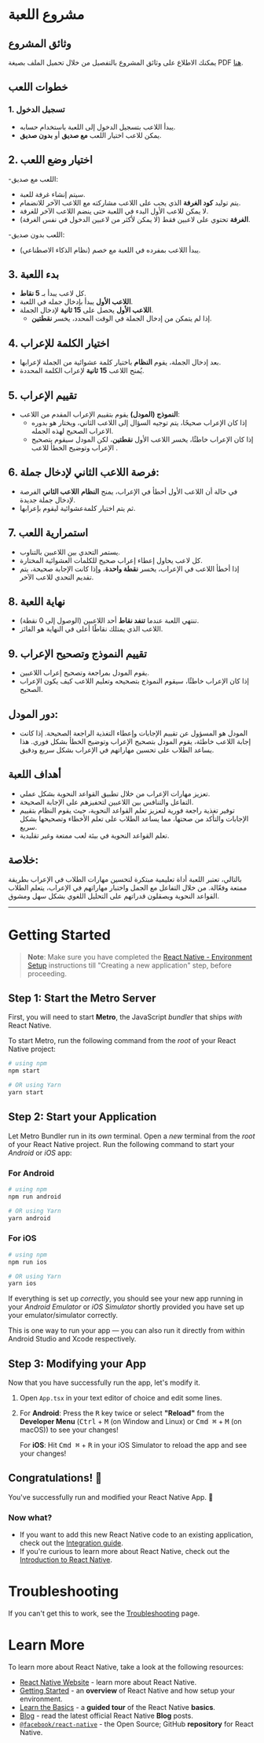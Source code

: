 
# مشروع اللعبة

## وثائق المشروع

يمكنك الاطلاع على وثائق المشروع بالتفصيل من خلال تحميل الملف بصيغة PDF [هنا](https://drive.google.com/drive/folders/1MMcSUY0z9eKAWD101_RI3tQLDiCIDMZZ?usp=drive_link).



## خطوات اللعب

### 1. تسجيل الدخول
- يبدأ اللاعب بتسجيل الدخول إلى اللعبة باستخدام حسابه.
- يمكن للاعب اختيار اللعب **مع صديق** أو **بدون صديق**.
## 2. اختيار وضع اللعب
-اللعب مع صديق:
- سيتم إنشاء غرفة للعبة.
- يتم توليد **كود الغرفة** الذي يجب على اللاعب مشاركته مع اللاعب الآخر للانضمام.
- لا يمكن للاعب الأول البدء في اللعبة حتى ينضم اللاعب الآخر للغرفة.
- **الغرفة** تحتوي على لاعبين فقط (لا يمكن لأكثر من لاعبين الدخول في نفس الغرفة).

-اللعب بدون صديق:
- يبدأ اللاعب بمفرده في اللعبة مع خصم (نظام الذكاء الاصطناعي).

## 3. بدء اللعبة
- كل لاعب يبدأ بـ **5 نقاط**.
- **اللاعب الأول** يبدأ بإدخال جمله  في اللعبة.
- **اللاعب الأول** يحصل على **15 ثانية** لإدخال الجملة.
  - إذا لم يتمكن من إدخال الجملة في الوقت المحدد، يخسر **نقطتين**.
  
## 4. اختيار الكلمة للإعراب
- بعد إدخال الجملة، يقوم **النظام** باختيار كلمة عشوائية من الجملة لإعرابها.
- يُمنح اللاعب **15 ثانية** لإعراب الكلمة المحددة.

## 5. تقييم الإعراب
- **النموذج (المودل)** يقوم بتقييم الإعراب المقدم من اللاعب:
  - إذا كان الإعراب صحيحًا، يتم توجيه السؤال إلى اللاعب الثاني، ويختار هو بدوره الاعراب الصحيح لهذه الجمله.
  - إذا كان الإعراب خاطئًا، يخسر اللاعب الأول **نقطتين**، لكن المودل سيقوم بتصحيح الإعراب وتوضيح الخطأ للاعب .

 ## 6. فرصة اللاعب الثاني لإدخال جملة:
- في حالة أن اللاعب الأول أخطأ في الإعراب، يمنح **النظام** **اللاعب الثاني** الفرصة لإدخال جملة جديدة.
- ثم يتم اختيار كلمةعشوائية ليقوم بإعرابها.

## 7. استمرارية اللعب
- يستمر التحدي بين اللاعبين بالتناوب.
- كل لاعب يحاول إعطاء إعراب صحيح للكلمات العشوائية المختارة.
- إذا أخطأ اللاعب في الإعراب، يخسر **نقطة واحدة**، وإذا كانت الإجابة صحيحة، يتم تقديم التحدي للاعب الآخر.

## 8. نهاية اللعبة
- تنتهي اللعبة عندما **تنفد نقاط** أحد اللاعبين (الوصول إلى 0 نقطة).
- اللاعب الذي يمتلك نقاطًا أعلى في النهاية هو الفائز.


## 9. تقييم النموذج وتصحيح الإعراب
- يقوم المودل بمراجعة وتصحيح إعراب اللاعبين.
- إذا كان الإعراب خاطئًا، سيقوم النموذج بتصحيحه وتعليم اللاعب كيف يكون الإعراب الصحيح.

## دور المودل:
- المودل هو المسؤول عن تقييم الإجابات وإعطاء التغذية الراجعة الصحيحة. إذا كانت إجابة اللاعب خاطئة، يقوم المودل بتصحيح الإعراب وتوضيح الخطأ بشكل فوري. هذا يساعد الطلاب على تحسين مهاراتهم في الإعراب بشكل سريع ودقيق.

## أهداف اللعبة
- تعزيز مهارات الإعراب من خلال تطبيق القواعد النحوية بشكل عملي.
- التفاعل والتنافس بين اللاعبين لتحفيزهم على الإجابة الصحيحة.
- توفير تغذية راجعة فورية لتعزيز تعلم القواعد النحوية، حيث يقوم النظام بتقييم الإجابات والتأكد من صحتها، مما يساعد الطلاب على تعلم الأخطاء وتصحيحها بشكل سريع.
- تعلم القواعد النحوية في بيئة لعب ممتعة وغير تقليدية.


## خلاصة:
بالتالي، تعتبر اللعبة أداة تعليمية مبتكرة لتحسين مهارات الطلاب في الإعراب بطريقة ممتعة وفعّالة. من خلال التفاعل مع الجمل واختبار مهاراتهم في الإعراب، يتعلم الطلاب القواعد النحوية ويصقلون قدراتهم على التحليل اللغوي بشكل سهل ومشوق.





-------------------------------------------------------------------------------------------------------------------------




# Getting Started

>**Note**: Make sure you have completed the [React Native - Environment Setup](https://reactnative.dev/docs/environment-setup) instructions till "Creating a new application" step, before proceeding.

## Step 1: Start the Metro Server

First, you will need to start **Metro**, the JavaScript _bundler_ that ships _with_ React Native.

To start Metro, run the following command from the _root_ of your React Native project:

```bash
# using npm
npm start

# OR using Yarn
yarn start
```

## Step 2: Start your Application

Let Metro Bundler run in its _own_ terminal. Open a _new_ terminal from the _root_ of your React Native project. Run the following command to start your _Android_ or _iOS_ app:

### For Android

```bash
# using npm
npm run android

# OR using Yarn
yarn android
```

### For iOS

```bash
# using npm
npm run ios

# OR using Yarn
yarn ios
```

If everything is set up _correctly_, you should see your new app running in your _Android Emulator_ or _iOS Simulator_ shortly provided you have set up your emulator/simulator correctly.

This is one way to run your app — you can also run it directly from within Android Studio and Xcode respectively.

## Step 3: Modifying your App

Now that you have successfully run the app, let's modify it.

1. Open `App.tsx` in your text editor of choice and edit some lines.
2. For **Android**: Press the <kbd>R</kbd> key twice or select **"Reload"** from the **Developer Menu** (<kbd>Ctrl</kbd> + <kbd>M</kbd> (on Window and Linux) or <kbd>Cmd ⌘</kbd> + <kbd>M</kbd> (on macOS)) to see your changes!

   For **iOS**: Hit <kbd>Cmd ⌘</kbd> + <kbd>R</kbd> in your iOS Simulator to reload the app and see your changes!

## Congratulations! :tada:

You've successfully run and modified your React Native App. :partying_face:



### Now what?

- If you want to add this new React Native code to an existing application, check out the [Integration guide](https://reactnative.dev/docs/integration-with-existing-apps).
- If you're curious to learn more about React Native, check out the [Introduction to React Native](https://reactnative.dev/docs/getting-started).

# Troubleshooting

If you can't get this to work, see the [Troubleshooting](https://reactnative.dev/docs/troubleshooting) page.

# Learn More

To learn more about React Native, take a look at the following resources:

- [React Native Website](https://reactnative.dev) - learn more about React Native.
- [Getting Started](https://reactnative.dev/docs/environment-setup) - an **overview** of React Native and how setup your environment.
- [Learn the Basics](https://reactnative.dev/docs/getting-started) - a **guided tour** of the React Native **basics**.
- [Blog](https://reactnative.dev/blog) - read the latest official React Native **Blog** posts.
- [`@facebook/react-native`](https://github.com/facebook/react-native) - the Open Source; GitHub **repository** for React Native.

